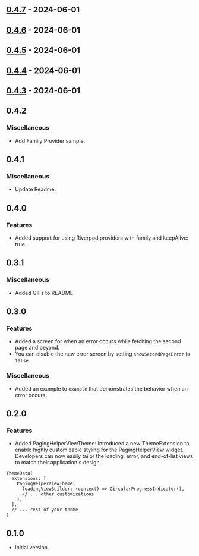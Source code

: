## [0.4.7](https://github.com/K9i-0/riverpod_paging_utils/compare/0.4.6...0.4.7) - 2024-06-01

## [0.4.6](https://github.com/K9i-0/riverpod_paging_utils/compare/0.4.5...0.4.6) - 2024-06-01

## [0.4.5](https://github.com/K9i-0/riverpod_paging_utils/compare/0.4.4...0.4.5) - 2024-06-01

## [0.4.4](https://github.com/K9i-0/riverpod_paging_utils/compare/0.4.3...0.4.4) - 2024-06-01

## [0.4.3](https://github.com/K9i-0/riverpod_paging_utils/compare/0.4.2...0.4.3) - 2024-06-01

## 0.4.2

### Miscellaneous
- Add Family Provider sample.

## 0.4.1

### Miscellaneous
- Update Readme.

## 0.4.0

### Features
- Added support for using Riverpod providers with family and keepAlive: true.

## 0.3.1

### Miscellaneous

- Added GIFs to README

## 0.3.0

### Features
- Added a screen for when an error occurs while fetching the second page and beyond.
- You can disable the new error screen by setting `showSecondPageError` to `false`.

### Miscellaneous

- Added an example to `example` that demonstrates the behavior when an error occurs.

## 0.2.0

### Features
- Added PagingHelperViewTheme: Introduced a new ThemeExtension to enable highly customizable styling for the PagingHelperView widget. Developers can now easily tailor the loading, error, and end-of-list views to match their application's design.

```
ThemeData(
  extensions: [
    PagingHelperViewTheme(
      loadingViewBuilder: (context) => CircularProgressIndicator(),
      // ... other customizations
    ),
  ],
  // ... rest of your theme
)
```

## 0.1.0

* Initial version.
